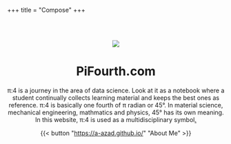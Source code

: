 +++
title = "Compose"
+++

<br><br>

<div style="text-align:center;">

![](images/logo.png)

# PiFourth.com

π:4 is a journey in the area of data science. Look at it as a notebook where a student continually collects learning material and keeps the best ones as reference. π:4 is basically one fourth of π radian or 45°. In material science, mechanical engineering, mathmatics and physics, 45° has its own meaning. In this website, π:4 is used as a multidisciplinary symbol[.](docs-blog-/) 

{{< button "https://a-azad.github.io/" "About Me" >}} 


</div>